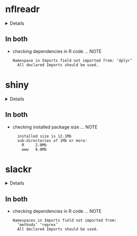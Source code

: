 # nflreadr

<details>

* Version: 1.0.0
* GitHub: https://github.com/nflverse/nflreadr
* Source code: https://github.com/cran/nflreadr
* Date/Publication: 2021-08-09 14:40:02 UTC
* Number of recursive dependencies: 70

Run `revdep_details(, "nflreadr")` for more info

</details>

## In both

*   checking dependencies in R code ... NOTE
    ```
    Namespace in Imports field not imported from: ‘dplyr’
      All declared Imports should be used.
    ```

# shiny

<details>

* Version: 1.6.0
* GitHub: https://github.com/rstudio/shiny
* Source code: https://github.com/cran/shiny
* Date/Publication: 2021-01-25 21:50:02 UTC
* Number of recursive dependencies: 104

Run `revdep_details(, "shiny")` for more info

</details>

## In both

*   checking installed package size ... NOTE
    ```
      installed size is 12.1Mb
      sub-directories of 1Mb or more:
        R     2.0Mb
        www   8.8Mb
    ```

# slackr

<details>

* Version: 3.0.0
* GitHub: https://github.com/mrkaye97/slackr
* Source code: https://github.com/cran/slackr
* Date/Publication: 2021-08-07 19:30:02 UTC
* Number of recursive dependencies: 85

Run `revdep_details(, "slackr")` for more info

</details>

## In both

*   checking dependencies in R code ... NOTE
    ```
    Namespaces in Imports field not imported from:
      ‘methods’ ‘reprex’
      All declared Imports should be used.
    ```

